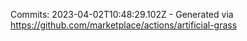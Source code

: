 Commits: 2023-04-02T10:48:29.102Z - Generated via https://github.com/marketplace/actions/artificial-grass
<br>

